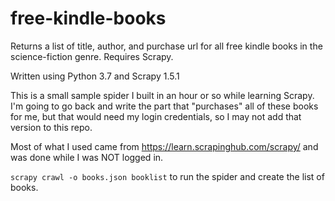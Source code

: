 # free-kindle-books
Returns a list of title, author, and purchase url for all free kindle books in the science-fiction genre.  Requires Scrapy.

Written using Python 3.7 and Scrapy 1.5.1

This is a small sample spider I built in an hour or so while learning Scrapy.  I'm going to go back and write the part 
that "purchases" all of these books for me, but that would need my login credentials, so I may not add that version to 
this repo.

Most of what I used came from https://learn.scrapinghub.com/scrapy/ and was done while I was NOT logged in.

`scrapy crawl -o books.json booklist` to run the spider and create the list of books.
